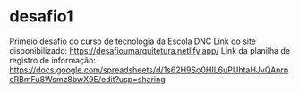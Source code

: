 # desafio1
Primeio desafio do curso de tecnologia da Escola DNC
Link do site disponibilizado: https://desafioumarquitetura.netlify.app/
Link da planilha de registro de informação: https://docs.google.com/spreadsheets/d/1s62H9So0HIL6uPUhtaHJvQAnrpcRBmFu8Wsmz8bwX9E/edit?usp=sharing
